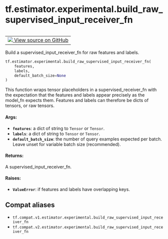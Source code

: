 <div itemscope itemtype="http://developers.google.com/ReferenceObject">
<meta itemprop="name" content="tf.estimator.experimental.build_raw_supervised_input_receiver_fn" />
<meta itemprop="path" content="Stable" />
</div>

# tf.estimator.experimental.build_raw_supervised_input_receiver_fn

<!-- Insert buttons and diff -->

<table class="tfo-notebook-buttons tfo-api" align="left">

<td>
  <a target="_blank" href="https://github.com/tensorflow/estimator/tree/master/tensorflow_estimator/python/estimator/export/export.py">
    <img src="https://www.tensorflow.org/images/GitHub-Mark-32px.png" />
    View source on GitHub
  </a>
</td></table>



Build a supervised_input_receiver_fn for raw features and labels.

``` python
tf.estimator.experimental.build_raw_supervised_input_receiver_fn(
    features,
    labels,
    default_batch_size=None
)
```



<!-- Placeholder for "Used in" -->

This function wraps tensor placeholders in a supervised_receiver_fn
with the expectation that the features and labels appear precisely as
the model_fn expects them. Features and labels can therefore be dicts of
tensors, or raw tensors.

#### Args:


* <b>`features`</b>: a dict of string to `Tensor` or `Tensor`.
* <b>`labels`</b>: a dict of string to `Tensor` or `Tensor`.
* <b>`default_batch_size`</b>: the number of query examples expected per batch.
    Leave unset for variable batch size (recommended).


#### Returns:

A supervised_input_receiver_fn.



#### Raises:


* <b>`ValueError`</b>: if features and labels have overlapping keys.

## Compat aliases

* `tf.compat.v1.estimator.experimental.build_raw_supervised_input_receiver_fn`
* `tf.compat.v2.estimator.experimental.build_raw_supervised_input_receiver_fn`

